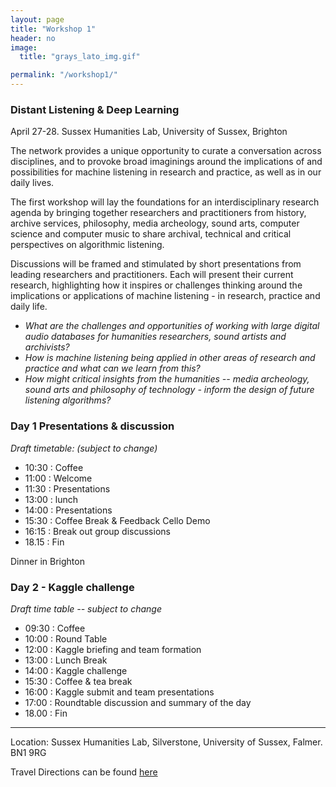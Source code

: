 ```yaml
---
layout: page
title: "Workshop 1"
header: no
image:
  title: "grays_lato_img.gif"

permalink: "/workshop1/"
---
```


<!-- Distant listening and deep learning -->

### Distant Listening & Deep Learning
April 27-28. Sussex Humanities Lab, University of Sussex, Brighton

The network provides a unique opportunity to curate a conversation across disciplines, and to provoke broad imaginings around the implications of and possibilities for machine listening in research and practice, as well as in our daily lives.

The first workshop will lay the foundations for an interdisciplinary research agenda by bringing together researchers and practitioners from history, archive services, philosophy, media archeology, sound arts, computer science and computer music to share archival, technical and critical perspectives on algorithmic listening.


 Discussions will be framed and stimulated by short presentations from leading researchers and practitioners. Each will present their current research, highlighting how it inspires or challenges thinking around the implications or applications of machine listening - in research, practice and daily life.



* *What are the challenges and opportunities of working with large digital audio databases for humanities researchers, sound artists and archivists?*
* *How is machine listening being applied in other areas of research and practice and what can we learn from this?*
* *How might critical insights from the humanities -- media archeology, sound arts and philosophy of technology - inform the design of future listening algorithms?*  

### Day 1 Presentations & discussion

*Draft timetable: (subject to change)*

+ 10:30 : Coffee
+ 11:00 : Welcome
+ 11:30 : Presentations
+ 13:00 : lunch
+ 14:00 : Presentations
+ 15:30 : Coffee Break & Feedback Cello Demo
+ 16:15 : Break out group discussions
+ 18.15 : Fin

Dinner in Brighton


### Day 2 - Kaggle challenge

*Draft time table -- subject to change*
+ 09:30 : Coffee
+ 10:00 : Round Table
+ 12:00 : Kaggle briefing and team formation
+ 13:00 : Lunch Break
+ 14:00 : Kaggle challenge
+ 15:30 : Coffee & tea break
+ 16:00 : Kaggle submit and team presentations
+ 17:00 : Roundtable discussion and summary of the day
+ 18.00 : Fin


----

Location: Sussex Humanities Lab, Silverstone, University of Sussex, Falmer. BN1 9RG

Travel Directions can be found [here](http://www.sussex.ac.uk/about/directions)
